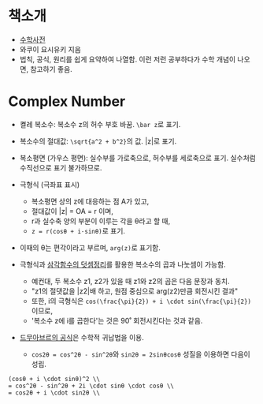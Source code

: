 # 책소개

- [수학사전](http://www.kyobobook.co.kr/product/detailViewKor.laf?mallGb=KOR&ejkGb=KOR&linkClass=2918%20%20%20%20&barcode=9788955883404)
- 와쿠이 요시유키 지음
- 법칙, 공식, 원리를 쉽게 요약하여 나열함. 이런 저런 공부하다가 수학 개념이 나오면, 참고하기 좋음. 


# Complex Number

- 켤레 복소수: 복소수 z의 허수 부호 바꿈. `\bar z`로 표기.
- 복소수의 절대값: `\sqrt{a^2 + b^2}`의 값. |z|로 표기.
- 복소평면 (가우스 평면): 실수부를 가로축으로, 허수부를 세로축으로 표기. 실수처럼 수직선으로 표기 불가하므로.
- 극형식 (극좌표 표시)
  - 복소평면 상의 z에 대응하는 점 A가 있고,
  - 절대값이 |z| = OA = r 이며,
  - r과 실수축 양의 부분이 이루는 각을 θ라고 할 때,
  - `z = r(cosθ + i·sinθ)`로 표기.

- 이때의 θ는 편각이라고 부르며, `arg(z)`로 표기함.
- 극형식과 [삼각함수의 덧셈정리](https://ko.wikipedia.org/wiki/%EC%82%BC%EA%B0%81%ED%95%A8%EC%88%98%EC%9D%98_%EB%8D%A7%EC%85%88%EC%A0%95%EB%A6%AC)를 활용한 복소수의 곱과 나눗셈이 가능함.
  - 예컨대, 두 복소수 z1, z2가 있을 때 z1와 z2의 곱은 다음 문장과 동치.
  - "z1의 절댓값을 |z2|배 하고, 원점 중심으로 arg(z2)만큼 회전시킨 결과"
  - 또한, i의 극형식은 `cos(\frac{\pi}{2}) + i \cdot sin(\frac{\pi}{2})`이므로,
  - '복소수 z에 i를 곱한다'는 것은 90˚ 회전시킨다는 것과 같음.
- [드무아브르의 공식](https://ko.wikipedia.org/wiki/%EB%93%9C%EB%AC%B4%EC%95%84%EB%B8%8C%EB%A5%B4%EC%9D%98_%EA%B3%B5%EC%8B%9D)은 수학적 귀납법을 이용.
  - `cos2θ = cos^2θ - sin^2θ`와 `sin2θ = 2sinθcosθ`  성질을 이용하면 다음이 성립.

```
(cosθ + i \cdot sinθ)^2 \\
= cos^2θ - sin^2θ + 2i \cdot sinθ \cdot cosθ \\
= cos2θ + i \cdot sin2θ \\
```

